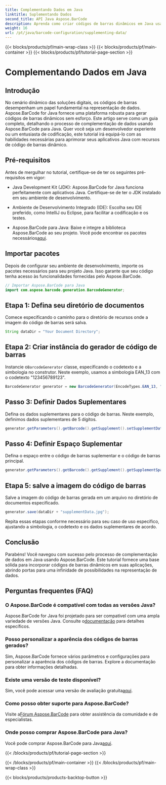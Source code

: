 ```yaml
---
title: Complementando Dados em Java
linktitle: Suplementando Dados
second_title: API Java Aspose.BarCode
description: Aprenda como criar códigos de barras dinâmicos em Java usando Aspose.BarCode. Guia passo a passo para complementar dados com simbologia EAN_13.
weight: 16
url: /pt/java/barcode-configuration/supplementing-data/
---
```


{{< blocks/products/pf/main-wrap-class >}}
{{< blocks/products/pf/main-container >}}
{{< blocks/products/pf/tutorial-page-section >}}

# Complementando Dados em Java


## Introdução

No cenário dinâmico das soluções digitais, os códigos de barras desempenham um papel fundamental na representação de dados. Aspose.BarCode for Java fornece uma plataforma robusta para gerar códigos de barras dinâmicos sem esforço. Este artigo serve como um guia completo, detalhando o processo de complementação de dados usando Aspose.BarCode para Java. Quer você seja um desenvolvedor experiente ou um entusiasta de codificação, este tutorial irá equipá-lo com as habilidades necessárias para aprimorar seus aplicativos Java com recursos de código de barras dinâmico.

## Pré-requisitos

Antes de mergulhar no tutorial, certifique-se de ter os seguintes pré-requisitos em vigor:

- Java Development Kit (JDK): Aspose.BarCode for Java funciona perfeitamente com aplicativos Java. Certifique-se de ter o JDK instalado em seu ambiente de desenvolvimento.

- Ambiente de Desenvolvimento Integrado (IDE): Escolha seu IDE preferido, como IntelliJ ou Eclipse, para facilitar a codificação e os testes.

- Aspose.BarCode para Java: Baixe e integre a biblioteca Aspose.BarCode ao seu projeto. Você pode encontrar os pacotes necessários[aqui](https://releases.aspose.com/barcode/java/).

## Importar pacotes

Depois de configurar seu ambiente de desenvolvimento, importe os pacotes necessários para seu projeto Java. Isso garante que seu código tenha acesso às funcionalidades fornecidas pelo Aspose.BarCode.

```java
// Importar Aspose.BarCode para Java
import com.aspose.barcode.generation.BarcodeGenerator;
```

## Etapa 1: Defina seu diretório de documentos

Comece especificando o caminho para o diretório de recursos onde a imagem do código de barras será salva.

```java
String dataDir = "Your Document Directory";
```

## Etapa 2: Criar instância do gerador de código de barras

 Instancie o`BarcodeGenerator` classe, especificando o codetexto e a simbologia no construtor. Neste exemplo, usamos a simbologia EAN_13 com o codetexto "123456789123".

```java
BarcodeGenerator generator = new BarcodeGenerator(EncodeTypes.EAN_13, "123456789123");
```

## Passo 3: Definir Dados Suplementares

Defina os dados suplementares para o código de barras. Neste exemplo, definimos dados suplementares de 5 dígitos.

```java
generator.getParameters().getBarcode().getSupplement().setSupplementData("12345");
```

## Passo 4: Definir Espaço Suplementar

Defina o espaço entre o código de barras suplementar e o código de barras principal.

```java
generator.getParameters().getBarcode().getSupplement().getSupplementSpace().setPoint(2.0f);
```

## Etapa 5: salve a imagem do código de barras

Salve a imagem do código de barras gerada em um arquivo no diretório de documentos especificado.

```java
generator.save(dataDir + "supplementData.jpg");
```

Repita essas etapas conforme necessário para seu caso de uso específico, ajustando a simbologia, o codetexto e os dados suplementares de acordo.

## Conclusão

Parabéns! Você navegou com sucesso pelo processo de complementação de dados em Java usando Aspose.BarCode. Este tutorial fornece uma base sólida para incorporar códigos de barras dinâmicos em suas aplicações, abrindo portas para uma infinidade de possibilidades na representação de dados.

## Perguntas frequentes (FAQ)

### O Aspose.BarCode é compatível com todas as versões Java?
 Aspose.BarCode for Java foi projetado para ser compatível com uma ampla variedade de versões Java. Consulte o[documentação](https://reference.aspose.com/barcode/java/) para detalhes específicos.

### Posso personalizar a aparência dos códigos de barras gerados?
Sim, Aspose.BarCode fornece vários parâmetros e configurações para personalizar a aparência dos códigos de barras. Explore a documentação para obter informações detalhadas.

### Existe uma versão de teste disponível?
Sim, você pode acessar uma versão de avaliação gratuita[aqui](https://releases.aspose.com/).

### Como posso obter suporte para Aspose.BarCode?
 Visite a[Fórum Aspose.BarCode](https://forum.aspose.com/c/barcode/13) para obter assistência da comunidade e de especialistas.

### Onde posso comprar Aspose.BarCode para Java?
 Você pode comprar Aspose.BarCode para Java[aqui](https://purchase.aspose.com/buy).




{{< /blocks/products/pf/tutorial-page-section >}}

{{< /blocks/products/pf/main-container >}}
{{< /blocks/products/pf/main-wrap-class >}}

{{< blocks/products/products-backtop-button >}}
